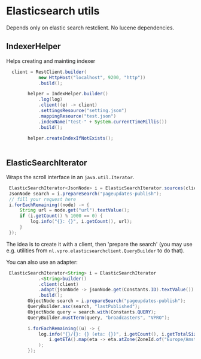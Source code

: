 # Elasticsearch utils

Depends only on elastic search restclient. No lucene dependencies.

## IndexerHelper
Helps creating and mainting indexer
```java
  client = RestClient.builder(
            new HttpHost("localhost", 9200, "http"))
            .build();

        helper = IndexHelper.builder()
            .log(log)
            .client((e) -> client)
            .settingsResource("setting.json")
            .mappingResource("test.json")
            .indexName("test-" + System.currentTimeMillis())
            .build();
        
        helper.createIndexIfNotExists();
        

```
## ElasticSearchIterator
Wraps the scroll interface in an `java.util.Iterator`.
```java
 ElasticSearchIterator<JsonNode> i = ElasticSearchIterator.sources(client);
 JsonNode search = i.prepareSearch("pageupdates-publish");
 // fill your request here
 i.forEachRemaining((node) -> {
     String url = node.get("url").textValue();
     if (i.getCount() % 1000 == 0) {
         log.info("{}: {}", i.getCount(), url);
     }
 });

```
The idea is to create it with a client, then 'prepare the search' (you may use e.g. utilities from `nl.vpro.elasticsearchclient.QueryBuilder` to do that).

You can also use an adapter:
```java
 ElasticSearchIterator<String> i = ElasticSearchIterator
            .<String>builder()
            .client(client)
            .adapt(jsonNode -> jsonNode.get(Constants.ID).textValue())
            .build();
        ObjectNode search = i.prepareSearch("pageupdates-publish");
        QueryBuilder.asc(search, "lastPublished");
        ObjectNode query = search.with(Constants.QUERY);
        QueryBuilder.mustTerm(query, "broadcasters", "VPRO");

        i.forEachRemaining((u) -> {
            log.info("{}/{}: {} (eta: {})", i.getCount(), i.getTotalSize().orElse(null), u,
                i.getETA().map(eta -> eta.atZone(ZoneId.of("Europe/Amsterdam")).toLocalDateTime()).orElse(null)
            );
        });
```


